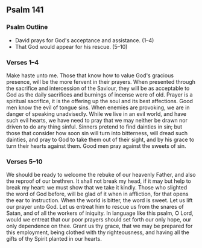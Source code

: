 ## Psalm 141

### Psalm Outline

- David prays for God's acceptance and assistance. (1–4)
- That God would appear for his rescue. (5–10)

### Verses 1–4

Make haste unto me. Those that know how to value God's gracious presence, will be the more fervent in their prayers. When presented through the sacrifice and intercession of the Saviour, they will be as acceptable to God as the daily sacrifices and burnings of incense were of old. Prayer is a spiritual sacrifice, it is the offering up the soul and its best affections. Good men know the evil of tongue sins. When enemies are provoking, we are in danger of speaking unadvisedly. While we live in an evil world, and have such evil hearts, we have need to pray that we may neither be drawn nor driven to do any thing sinful. Sinners pretend to find dainties in sin; but those that consider how soon sin will turn into bitterness, will dread such dainties, and pray to God to take them out of their sight, and by his grace to turn their hearts against them. Good men pray against the sweets of sin.

### Verses 5–10

We should be ready to welcome the rebuke of our heavenly Father, and also the reproof of our brethren. It shall not break my head, if it may but help to break my heart: we must show that we take it kindly. Those who slighted the word of God before, will be glad of it when in affliction, for that opens the ear to instruction. When the world is bitter, the word is sweet. Let us lift our prayer unto God. Let us entreat him to rescue us from the snares of Satan, and of all the workers of iniquity. In language like this psalm, O Lord, would we entreat that our poor prayers should set forth our only hope, our only dependence on thee. Grant us thy grace, that we may be prepared for this employment, being clothed with thy righteousness, and having all the gifts of thy Spirit planted in our hearts.

